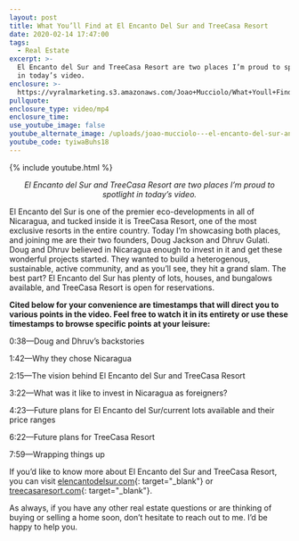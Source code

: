 ```yaml
---
layout: post
title: What You’ll Find at El Encanto Del Sur and TreeCasa Resort
date: 2020-02-14 17:47:00
tags:
  - Real Estate
excerpt: >-
  El Encanto del Sur and TreeCasa Resort are two places I’m proud to spotlight
  in today’s video.
enclosure: >-
  https://vyralmarketing.s3.amazonaws.com/Joao+Mucciolo/What+Youll+Find+at+El+Encanto+Del+Sur+and+TreeCasa+Resort.mp4
pullquote:
enclosure_type: video/mp4
enclosure_time:
use_youtube_image: false
youtube_alternate_image: /uploads/joao-mucciolo---el-encanto-del-sur-and-treecasa-resort-youtube.jpg
youtube_code: tyiwaBuhs18
---
```


{% include youtube.html %}

<p style="text-align: center;"><em>El Encanto del Sur and TreeCasa Resort are two places I’m proud to spotlight in today’s video.</em></p>

El Encanto del Sur is one of the premier eco-developments in all of Nicaragua, and tucked inside it is TreeCasa Resort, one of the most exclusive resorts in the entire country. Today I’m showcasing both places, and joining me are their two founders, Doug Jackson and Dhruv Gulati. Doug and Dhruv believed in Nicaragua enough to invest in it and get these wonderful projects started. They wanted to build a heterogenous, sustainable, active community, and as you’ll see, they hit a grand slam. The best part? El Encanto del Sur has plenty of lots, houses, and bungalows available, and TreeCasa Resort is open for reservations.&nbsp;

**Cited below for your convenience are timestamps that will direct you to various points in the video. Feel free to watch it in its entirety or use these timestamps to browse specific points at your leisure:&nbsp;**

0:38—Doug and Dhruv’s backstories&nbsp;

1:42—Why they chose Nicaragua&nbsp;

2:15—The vision behind El Encanto del Sur and TreeCasa Resort

3:22—What was it like to invest in Nicaragua as foreigners?&nbsp;

4:23—Future plans for El Encanto del Sur/current lots available and their price ranges

6:22—Future plans for TreeCasa Resort&nbsp;

7:59—Wrapping things up

If you’d like to know more about El Encanto del Sur and TreeCasa Resort, you can visit [elencantodelsur.com](elencantodelsur.com){: target="_blank"} or [treecasaresort.com](treecasaresort.com){: target="_blank"}.&nbsp;

As always, if you have any other real estate questions or are thinking of buying or selling a home soon, don’t hesitate to reach out to me. I’d be happy to help you.